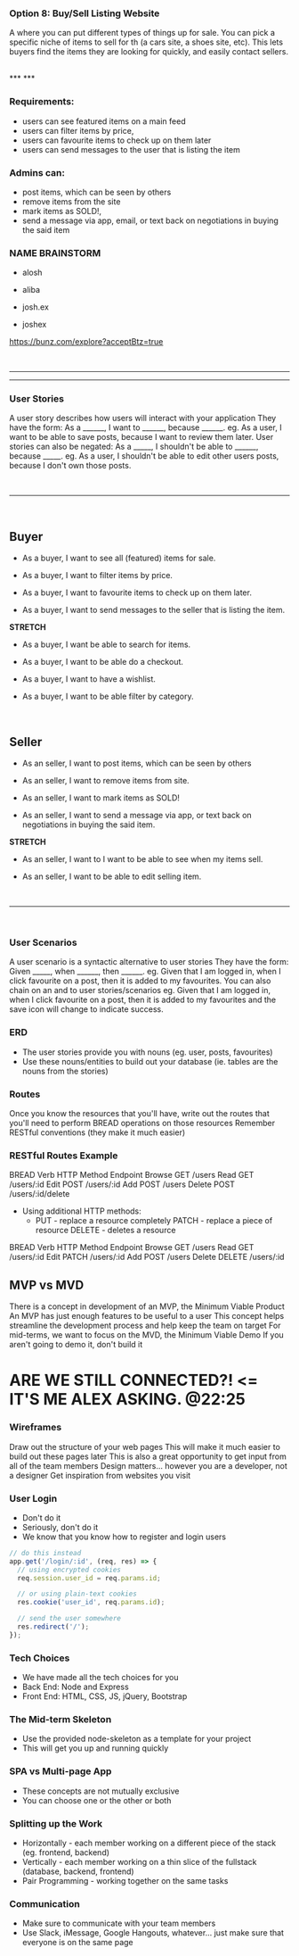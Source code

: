 ### Option 8: Buy/Sell Listing Website

A where you can put different types of things up for sale. You can pick a specific niche of items to sell for th (a cars site, a shoes site, etc). This lets buyers find the items they are looking for quickly, and easily contact sellers.

<br>
***
***

### Requirements:

*  users can see featured items on a main feed
*  users can filter items by price,
*  users can favourite items to check up on them later
*  users can send messages to the user that is listing the item

### Admins can:

*  post items, which can be seen by others
*  remove items from the site
*  mark items as SOLD!,
*  send a message via app, email, or text back on negotiations in buying the said item

### NAME BRAINSTORM
* alosh

* aliba

* josh.ex

* joshex


https://bunz.com/explore?acceptBtz=true



<br>

***
***


### User Stories
A user story describes how users will interact with your application
They have the form: As a ______, I want to ______, because ______.
eg. As a user, I want to be able to save posts, because I want to review them later.
User stories can also be negated: As a _____, I shouldn't be able to ______, because _____.
eg. As a user, I shouldn't be able to edit other users posts, because I don't own those posts.

<br>

***

<br>

## **Buyer**

* As a buyer, I want to see all (featured) items for sale.

* As a buyer, I want to filter items by price.

* As a buyer, I want to favourite items to check up on them later.

* As a buyer, I want to send messages to the seller that is listing the item.

**STRETCH**

* As a buyer, I want be able to search for items.

* As a buyer, I want to be able do a checkout.

* As a buyer, I want to have a wishlist.

* As a buyer, I want to be able filter by category.

<br>

## **Seller**

* As an seller, I want to post items, which can be seen by others

* As an seller, I want to remove items from site.

* As an seller, I want to mark items as SOLD!

* As an seller, I want to send a message via app, or text back on negotiations in buying the said item.

**STRETCH**

* As an seller, I want to I want to be able to see when my items sell.

* As an seller, I want to be able to edit selling item.

<br>

***

<br>

### User Scenarios
A user scenario is a syntactic alternative to user stories
They have the form: Given _____, when ______, then ______.
eg. Given that I am logged in, when I click favourite on a post, then it is added to my favourites.
You can also chain on an and to user stories/scenarios
eg. Given that I am logged in, when I click favourite on a post, then it is added to my favourites and the save icon will change to indicate success.

### ERD
* The user stories provide you with nouns (eg. user, posts, favourites)
* Use these nouns/entities to build out your database (ie. tables are the nouns from the stories)



### Routes
Once you know the resources that you'll have, write out the routes that you'll need to perform BREAD operations on those resources
Remember RESTful conventions (they make it much easier)

### RESTful Routes Example
BREAD Verb	HTTP Method	Endpoint
Browse	GET	/users
Read	GET	/users/:id
Edit	POST	/users/:id
Add	POST	/users
Delete	POST	/users/:id/delete

* Using additional HTTP methods:
  * PUT - replace a resource completely
  PATCH - replace a piece of resource
  DELETE - deletes a resource

BREAD Verb	HTTP Method	Endpoint
Browse	GET	/users
Read	GET	/users/:id
Edit	PATCH	/users/:id
Add	POST	/users
Delete	DELETE	/users/:id

## MVP vs MVD
There is a concept in development of an MVP, the Minimum Viable Product
An MVP has just enough features to be useful to a user
This concept helps streamline the development process and help keep the team on target
For mid-terms, we want to focus on the MVD, the Minimum Viable Demo
If you aren't going to demo it, don't build it


# **ARE WE STILL CONNECTED?! <= IT'S ME ALEX ASKING. @22:25**


### Wireframes
Draw out the structure of your web pages
This will make it much easier to build out these pages later
This is also a great opportunity to get input from all of the team members
Design matters... however you are a developer, not a designer
Get inspiration from websites you visit

### User Login
* Don't do it
* Seriously, don't do it
* We know that you know how to register and login users

```js
// do this instead
app.get('/login/:id', (req, res) => {
  // using encrypted cookies
  req.session.user_id = req.params.id;

  // or using plain-text cookies
  res.cookie('user_id', req.params.id);

  // send the user somewhere
  res.redirect('/');
});
```







### Tech Choices
* We have made all the tech choices for you
* Back End: Node and Express
* Front End: HTML, CSS, JS, jQuery, Bootstrap

### The Mid-term Skeleton
* Use the provided node-skeleton as a template for your project
* This will get you up and running quickly

### SPA vs Multi-page App
* These concepts are not mutually exclusive
* You can choose one or the other or both

### Splitting up the Work
* Horizontally - each member working on a different piece of the stack (eg. frontend, backend)
* Vertically - each member working on a thin slice of the fullstack (database, backend, frontend)
* Pair Programming - working together on the same tasks

### Communication
* Make sure to communicate with your team members
* Use Slack, iMessage, Google Hangouts, whatever... just make sure that everyone is on the same page

